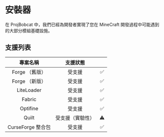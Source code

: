 # 安裝器

在 ProjBobcat 中，我們已經為開發者實現了您在 MineCraft 開發過程中可能遇到的大部分模組基礎設施。

## 支援列表

|      專案名稱       |    支援狀態     ||
|:---------------:|:-----------:|:---:|
|   Forge （舊版）    |     受支援     |  ✅   |
|   Forge （新版）    |     受支援     |  ✅  |
|   LiteLoader    |     受支援     |  ✅  |
|     Fabric      |     受支援     |  ✅  |
|    Optifine     |     受支援     |  ✅  |
|      Quilt      |  受支援（實驗性）   |  ⚠  |
| CurseForge 整合包  |     受支援     |  ✅  |
